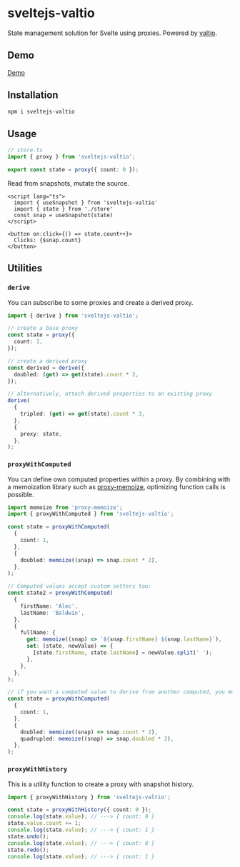 # sveltejs-valtio

State management solution for Svelte using proxies. Powered by [valtio](https://github.com/pmndrs/valtio).

## Demo

[Demo](https://stackblitz.com/edit/vitejs-vite-kz7hyk?file=src%2FApp.svelte)

## Installation

```sh
npm i sveltejs-valtio
```

## Usage

```ts
// store.ts
import { proxy } from 'sveltejs-valtio';

export const state = proxy({ count: 0 });
```

Read from snapshots, mutate the source.

```svelte
<script lang="ts">
  import { useSnapshot } from 'sveltejs-valtio'
  import { state } from './store'
  const snap = useSnapshot(state)
</script>

<button on:click={() => state.count++}>
  Clicks: {$snap.count}
</button>
```

## Utilities

### `derive`

You can subscribe to some proxies and create a derived proxy.

```ts
import { derive } from 'sveltejs-valtio';

// create a base proxy
const state = proxy({
  count: 1,
});

// create a derived proxy
const derived = derive({
  doubled: (get) => get(state).count * 2,
});

// alternatively, attach derived properties to an existing proxy
derive(
  {
    tripled: (get) => get(state).count * 3,
  },
  {
    proxy: state,
  },
);
```

### `proxyWithComputed`

You can define own computed properties within a proxy. By combining with a memoization library such as [proxy-memoize](https://github.com/dai-shi/proxy-memoize), optimizing function calls is possible.

```ts
import memoize from 'proxy-memoize';
import { proxyWithComputed } from 'sveltejs-valtio';

const state = proxyWithComputed(
  {
    count: 1,
  },
  {
    doubled: memoize((snap) => snap.count * 2),
  },
);

// Computed values accept custom setters too:
const state2 = proxyWithComputed(
  {
    firstName: 'Alec',
    lastName: 'Baldwin',
  },
  {
    fullName: {
      get: memoize((snap) => `${snap.firstName} ${snap.lastName}`),
      set: (state, newValue) => {
        [state.firstName, state.lastName] = newValue.split(' ');
      },
    },
  },
);

// if you want a computed value to derive from another computed, you must declare the dependency first:
const state = proxyWithComputed(
  {
    count: 1,
  },
  {
    doubled: memoize((snap) => snap.count * 2),
    quadrupled: memoize((snap) => snap.doubled * 2),
  },
);
```

### `proxyWithHistory`

This is a utility function to create a proxy with snapshot history.

```ts
import { proxyWithHistory } from 'sveltejs-valtio';

const state = proxyWithHistory({ count: 0 });
console.log(state.value); // ---> { count: 0 }
state.value.count += 1;
console.log(state.value); // ---> { count: 1 }
state.undo();
console.log(state.value); // ---> { count: 0 }
state.redo();
console.log(state.value); // ---> { count: 1 }
```
